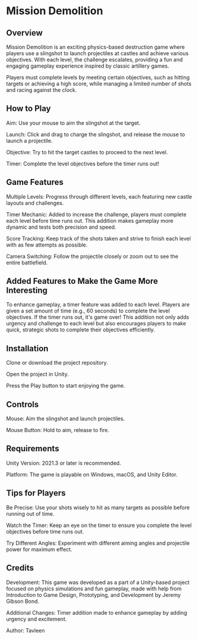 # Mission Demolition

## Overview

Mission Demolition is an exciting physics-based destruction game where players use a slingshot to launch projectiles at castles and achieve various objectives. With each level, the challenge escalates, providing a fun and engaging gameplay experience inspired by classic artillery games.

Players must complete levels by meeting certain objectives, such as hitting targets or achieving a high score, while managing a limited number of shots and racing against the clock.

## How to Play

Aim: Use your mouse to aim the slingshot at the target.

Launch: Click and drag to charge the slingshot, and release the mouse to launch a projectile.

Objective: Try to hit the target castles to proceed to the next level.

Timer: Complete the level objectives before the timer runs out!

## Game Features

Multiple Levels: Progress through different levels, each featuring new castle layouts and challenges.

Timer Mechanic: Added to increase the challenge, players must complete each level before time runs out. This addition makes gameplay more dynamic and tests both precision and speed.

Score Tracking: Keep track of the shots taken and strive to finish each level with as few attempts as possible.

Camera Switching: Follow the projectile closely or zoom out to see the entire battlefield.

## Added Features to Make the Game More Interesting

To enhance gameplay, a timer feature was added to each level. Players are given a set amount of time (e.g., 60 seconds) to complete the level objectives. If the timer runs out, it's game over! This addition not only adds urgency and challenge to each level but also encourages players to make quick, strategic shots to complete their objectives efficiently.

## Installation

Clone or download the project repository.

Open the project in Unity.

Press the Play button to start enjoying the game.

## Controls

Mouse: Aim the slingshot and launch projectiles.

Mouse Button: Hold to aim, release to fire.

## Requirements

Unity Version: 2021.3 or later is recommended.

Platform: The game is playable on Windows, macOS, and Unity Editor.

## Tips for Players

Be Precise: Use your shots wisely to hit as many targets as possible before running out of time.

Watch the Timer: Keep an eye on the timer to ensure you complete the level objectives before time runs out.

Try Different Angles: Experiment with different aiming angles and projectile power for maximum effect.

## Credits

Development: This game was developed as a part of a Unity-based project focused on physics simulations and fun gameplay, made with help from Introduction to Game Design, Prototyping, and Development by Jeremy Gibson Bond.

Additional Changes: Timer addition made to enhance gameplay by adding urgency and excitement.

Author: Tavleen



